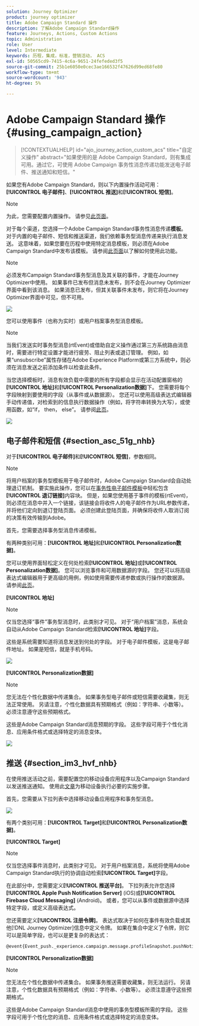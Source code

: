 ```yaml
---
solution: Journey Optimizer
product: journey optimizer
title: Adobe Campaign Standard 操作
description: 了解Adobe Campaign Standard操作
feature: Journeys, Actions, Custom Actions
topic: Administration
role: User
level: Intermediate
keywords: 历程，集成，标准，营销活动， ACS
exl-id: 50565cd9-7415-4c6a-9651-24fefeded3f5
source-git-commit: 25b1e6050e0cec3ae166532f47626d99ed68fe80
workflow-type: tm+mt
source-wordcount: '943'
ht-degree: 5%

---
```


# Adobe Campaign Standard 操作 {#using_campaign_action}

>[!CONTEXTUALHELP]
>id="ajo_journey_action_custom_acs"
>title="自定义操作"
>abstract="如果使用的是 Adobe Campaign Standard，则有集成可用。通过它，可使用 Adobe Campaign 事务性消息传递功能发送电子邮件、推送通知和短信。"

如果您有Adobe Campaign Standard，则以下内置操作活动可用： **[!UICONTROL 电子邮件]**、**[!UICONTROL 推送]**&#x200B;和&#x200B;**[!UICONTROL 短信]**。

>[!NOTE]
>
>为此，您需要配置内置操作。 请参见[此页面](../action/acs-action.md)。

对于每个渠道，您选择一个Adobe Campaign Standard事务性消息传递&#x200B;**模板**。 对于内置的电子邮件、短信和推送渠道，我们依赖事务型消息传递来执行消息发送。 这意味着，如果您要在历程中使用特定消息模板，则必须在Adobe Campaign Standard中发布该模板。 请参阅[此页面](https://experienceleague.adobe.com/docs/campaign-standard/using/communication-channels/transactional-messaging/getting-started-with-transactional-msg.html?lang=zh-Hans)以了解如何使用此功能。

>[!NOTE]
>
>必须发布Campaign Standard事务型消息及其关联的事件，才能在Journey Optimizer中使用。 如果事件已发布但消息未发布，则不会在Journey Optimizer界面中看到该消息。 如果消息已发布，但其关联事件未发布，则它将在Journey Optimizer界面中可见，但不可用。

![](assets/journey59.png)

您可以使用事件（也称为实时）或用户档案事务型消息模板。

>[!NOTE]
>
>当我们发送实时事务型消息(rtEvent)或借助自定义操作通过第三方系统路由消息时，需要进行特定设置才能进行疲劳、阻止列表或退订管理。 例如，如果“unsubscribe”属性存储在Adobe Experience Platform或第三方系统中，则必须在消息发送之前添加条件以检查此条件。

当您选择模板时，消息有效负载中需要的所有字段都会显示在活动配置窗格的&#x200B;**[!UICONTROL 地址]**&#x200B;和&#x200B;**[!UICONTROL Personalization数据]**&#x200B;下。 您需要将每个字段映射到要使用的字段（从事件或从数据源）。 您还可以使用高级表达式编辑器手动传递值，对检索到的信息执行数据操作（例如，将字符串转换为大写），或使用函数，如“if， then， else”。 请参阅[此页](expression/expressionadvanced.md)。

![](assets/journey60.png)

## 电子邮件和短信 {#section_asc_51g_nhb}

对于&#x200B;**[!UICONTROL 电子邮件]**&#x200B;和&#x200B;**[!UICONTROL 短信]**，参数相同。

>[!NOTE]
>
>将用户档案的事务型模板用于电子邮件时，Adobe Campaign Standard会自动处理退订机制。 要实施此操作，您可以在[事务性电子邮件模板](https://experienceleague.adobe.com/docs/campaign-standard/using/communication-channels/transactional-messaging/getting-started-with-transactional-msg.html?lang=zh-Hans)中轻松包含&#x200B;**[!UICONTROL 退订链接]**&#x200B;内容块。 但是，如果您使用基于事件的模板(rtEvent)，则必须在消息中并入一个链接，该链接会将收件人的电子邮件作为URL参数传递，并将他们定向到退订登陆页面。 必须创建此登陆页面，并确保将收件人取消订阅的决策有效传输到Adobe。

首先，您需要选择事务型消息传递模板。

有两种类别可用：**[!UICONTROL 地址]**&#x200B;和&#x200B;**[!UICONTROL Personalization数据]**。

您可以使用界面轻松定义在何处检索&#x200B;**[!UICONTROL 地址]**&#x200B;或&#x200B;**[!UICONTROL Personalization数据]**。 您可以浏览事件和可用数据源的字段。 您还可以将高级表达式编辑器用于更高级的用例，例如使用需要传递参数或执行操作的数据源。 请参阅[此页](expression/expressionadvanced.md)。

**[!UICONTROL 地址]**

>[!NOTE]
>
>仅当您选择“事件”事务型消息时，此类别才可见。 对于“用户档案”消息，系统会自动从Adobe Campaign Standard检索&#x200B;**[!UICONTROL 地址]**&#x200B;字段。

这些是系统需要知道将消息发送到何处的字段。 对于电子邮件模板，这是电子邮件地址。 如果是短信，就是手机号码。

![](assets/journey61.png)

**[!UICONTROL Personalization数据]**

>[!NOTE]
>
>您无法在个性化数据中传递集合。 如果事务型电子邮件或短信需要收藏集，则无法正常使用。 另请注意，个性化数据具有预期格式（例如：字符串、小数等）。 必须注意遵守这些预期格式。

这些是Adobe Campaign Standard消息预期的字段。 这些字段可用于个性化消息、应用条件格式或选择特定的消息变体。

![](assets/journey62.png)

## 推送 {#section_im3_hvf_nhb}

在使用推送活动之前，需要配置您的移动设备应用程序以及Campaign Standard以发送推送通知。 使用此[文章](https://helpx.adobe.com/cn/campaign/kb/integrate-mobile-sdk.html)为移动设备执行必要的实施步骤。

首先，您需要从下拉列表中选择移动设备应用程序和事务型消息。

![](assets/journey62bis.png)

有两个类别可用：**[!UICONTROL Target]**&#x200B;和&#x200B;**[!UICONTROL Personalization数据]**。

**[!UICONTROL Target]**

>[!NOTE]
>
>仅当您选择事件消息时，此类别才可见。 对于用户档案消息，系统将使用Adobe Campaign Standard执行的协调自动检索&#x200B;**[!UICONTROL Target]**&#x200B;字段。

在此部分中，您需要定义&#x200B;**[!UICONTROL 推送平台]**。 下拉列表允许您选择&#x200B;**[!UICONTROL Apple Push Notification Server]** (iOS)或&#x200B;**[!UICONTROL Firebase Cloud Messaging]** (Android)。 或者，您可以从事件或数据源中选择特定字段，或定义高级表达式。

您还需要定义&#x200B;**[!UICONTROL 注册令牌]**。 表达式取决于如何在事件有效负载或其他[!DNL Journey Optimizer]信息中定义令牌。 如果在集合中定义了令牌，则它可以是简单字段，也可以是更复杂的表达式：

```
@event{Event_push._experience.campaign.message.profileSnapshot.pushNotificationTokens.first().token}
```

**[!UICONTROL Personalization数据]**

>[!NOTE]
>
>您无法在个性化数据中传递集合。 如果事务推送需要收藏集，则无法运行。 另请注意，个性化数据具有预期格式（例如：字符串、小数等）。 必须注意遵守这些预期格式。

这些是Adobe Campaign Standard消息中使用的事务型模板所需的字段。 这些字段可用于个性化您的消息、应用条件格式或选择特定的消息变体。
